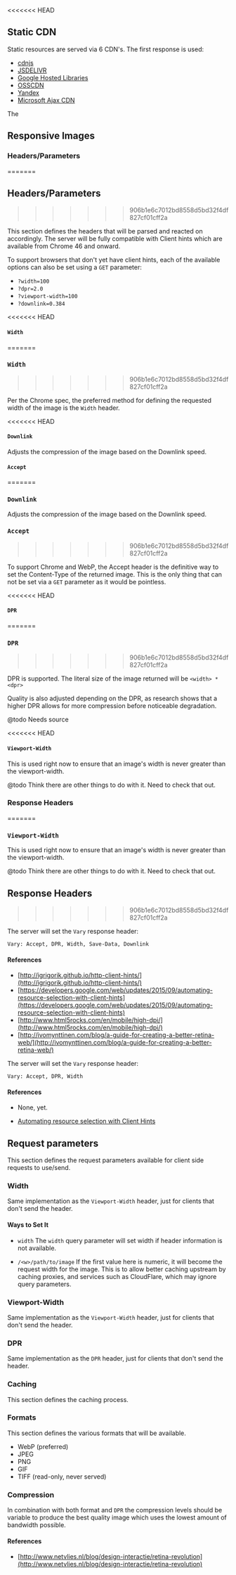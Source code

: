 <<<<<<< HEAD
## Static CDN

Static resources are served via 6 CDN's. The first response
is used:

- [cdnjs](https://cdnjs.com/)
- [JSDELIVR](http://www.jsdelivr.com/)
- [Google Hosted Libraries](https://developers.google.com/speed/libraries/)
- [OSSCDN](http://osscdn.com/#/)
- [Yandex](https://tech.yandex.ru/jslibs/)
- [Microsoft Ajax CDN](http://www.asp.net/ajax/cdn)

The


## Responsive Images

### Headers/Parameters ###
=======
## Headers/Parameters ##
>>>>>>> 906b1e6c7012bd8558d5bd32f4df827cf01cff2a

This section defines the headers that will be parsed and reacted on
accordingly. The server will be fully compatible with Client hints
which are available from Chrome 46 and onward.

To support browsers that don't yet have client hints, each of the available
options can also be set using a `GET` parameter:

 - `?width=100`
 - `?dpr=2.0`
 - `?viewport-width=100`
 - `?downlink=0.384`

<<<<<<< HEAD
#### `Width` ####
=======
### `Width` ###
>>>>>>> 906b1e6c7012bd8558d5bd32f4df827cf01cff2a

Per the Chrome spec, the preferred method for defining the requested
width of the image is the `Width` header.

<<<<<<< HEAD
#### `Downlink` ####

Adjusts the compression of the image based on the Downlink speed.

#### `Accept` ####
=======
### `Downlink` ###

Adjusts the compression of the image based on the Downlink speed.

### `Accept` ###
>>>>>>> 906b1e6c7012bd8558d5bd32f4df827cf01cff2a

To support Chrome and WebP, the Accept header is the definitive
way to set the Content-Type of the returned image. This is the only thing
that can not be set via a `GET` parameter as it would be pointless.

<<<<<<< HEAD
#### `DPR` ####
=======
### `DPR` ###
>>>>>>> 906b1e6c7012bd8558d5bd32f4df827cf01cff2a

DPR is supported. The literal size of the image returned will be `<width> * <dpr>`

Quality is also adjusted depending on the DPR, as research shows that a higher
DPR allows for more compression before noticeable degradation.

@todo Needs source

<<<<<<< HEAD
#### `Viewport-Width` ####

This is used right now to ensure that an image's width is never greater
than the viewport-width.

@todo Think there are other things to do with it. Need to check that out.

### Response Headers ###
=======
### `Viewport-Width` ###

This is used right now to ensure that an image's width is never greater
than the viewport-width.

@todo Think there are other things to do with it. Need to check that out.

## Response Headers
>>>>>>> 906b1e6c7012bd8558d5bd32f4df827cf01cff2a

The server will set the `Vary` response header:

```
Vary: Accept, DPR, Width, Save-Data, Downlink
```

#### References ####

- [http://igrigorik.github.io/http-client-hints/](http://igrigorik.github.io/http-client-hints/)
- [https://developers.google.com/web/updates/2015/09/automating-resource-selection-with-client-hints](https://developers.google.com/web/updates/2015/09/automating-resource-selection-with-client-hints)
- [http://www.html5rocks.com/en/mobile/high-dpi/](http://www.html5rocks.com/en/mobile/high-dpi/)
- [http://ivomynttinen.com/blog/a-guide-for-creating-a-better-retina-web/](http://ivomynttinen.com/blog/a-guide-for-creating-a-better-retina-web/)




The server will set the `Vary` response header:

```
Vary: Accept, DPR, Width
```

#### References ####

- None, yet.

- [Automating resource selection with Client Hints](https://developers.google.com/web/updates/2015/09/automating-resource-selection-with-client-hints)

## Request parameters

This section defines the request parameters available for client side
requests to use/send.  

### Width ###

Same implementation as the `Viewport-Width` header, just for clients that
don't send the header.

#### Ways to Set It ####

- `width` The `width` query parameter will set width if header information is
  not available.

- `/<w>/path/to/image` If the first value here is numeric, it will become the
  request width for the image. This is to allow better caching upstream by
  caching proxies, and services such as CloudFlare, which may ignore query
  parameters.

### Viewport-Width ###

Same implementation as the `Viewport-Width` header, just for clients that
don't send the header.

### DPR ###

Same implementation as the `DPR` header, just for clients that don't send
the header.

### Caching ###

This section defines the caching process.

### Formats ###

This section defines the various formats that will be available.

- WebP (preferred)
- JPEG
- PNG
- GIF
- TIFF (read-only, never served)


### Compression ###

In combination with both format and `DPR` the compression levels should be
variable to produce the best quality image which uses the lowest amount of
bandwidth possible.

#### References ####

- [http://www.netvlies.nl/blog/design-interactie/retina-revolution](http://www.netvlies.nl/blog/design-interactie/retina-revolution)
